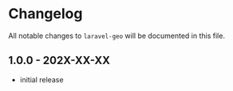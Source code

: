# Changelog

All notable changes to `laravel-geo` will be documented in this file.

## 1.0.0 - 202X-XX-XX

- initial release
